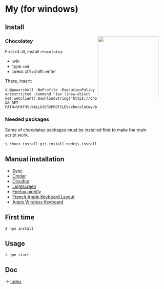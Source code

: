 # My (for windows)

## Install

<img align="right" height="200" src="https://raw.githubusercontent.com/kud/my-unfortunately/master/everybodydancenow.gif">

### Chocolatey

First of all, install `chocolatey`:

- win
- type `cmd`
- press ctrl+shift+enter

There, insert:

```
$ @powershell -NoProfile -ExecutionPolicy unrestricted -Command "iex ((new-object net.webclient).DownloadString('https://chocolatey.org/install.ps1'))" && SET PATH=%PATH%;%ALLUSERSPROFILE%\chocolatey\bin
```

### Needed packages

Some of chocolatey packages must be installed first to make the main script work.

```
$ choco install git.install nodejs.install
```

## Manual installation

- [Sync](https://www.sync.com/download/win/sync-installer.exe)
- [Cmder](http://bliker.github.io/cmder/)
- [Cloudup](https://cloudup.com/download/win)
- [Lightscreen](https://github.com/ckaiser/Lightscreen/releases/download/v2.0/LightscreenSetup-2.0.exe)
- [Firefox nightly](http://ftp.mozilla.org/pub/mozilla.org/firefox/nightly/latest-trunk/firefox-35.0a1.en-US.win32.installer.exe)
- [French Apple Keyboard Layout](https://github.com/kud/apple-french-keyboard-windows)
- [Apple Wireless Keyboard](http://uxsoft.cz/projects/apple-wireless-keyboard/)

## First time

```
$ npm install
```

## Usage

```
$ npm start
```

## Doc

-> [Index](doc/index.md)


